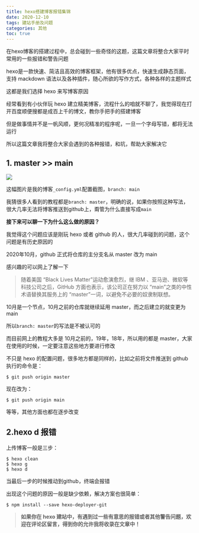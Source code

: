 ```yaml
---
title: hexo搭建博客报错集锦
date: 2020-12-10
tags: 建站手册及问题
categories: 其他
toc: true
---
```


在hexo博客的搭建过程中，总会碰到一些奇怪的这题，这篇文章将整合大家平时常用的一些报错和警告问题

<!-- more -->

hexo是一款快速、简洁且高效的博客框架，他有很多优点，快速生成静态页面，支持 mackdown 语法以及各种插件，随心所欲的写作方式，各种各样的主题样式

这都是我们选择 hexo 来写博客原因

经常看到有小伙伴玩 hexo 建立精美博客，流程什么的咱就不聊了，我觉得现在打开百度顺便搜都是成百上千的博文，教你手把手的搭建博客

但是做事情并不是一帆风顺，更何况精准的程序呢，一旦一个字母写错，都将无法运行

所以这篇文章我将整合大家会遇到的各种报错，和坑，帮助大家解决它

## 1. master >> main

![](https://i.loli.net/2020/12/10/d6Ft5WsLbRg4lnr.jpg)

这幅图片是我的博客`_config.yml`配置截图，`branch: main`

我猜很多人看到的教程都是`branch: master`，明确的说，如果你按照这种写法，很大几率无法将博客推送到github上，甭管为什么直接写成`main`

**接下来可以聊一下为什么这么做的原因？**

我觉得这个问题应该是刚玩 hexo 或者 github 的人，很大几率碰到的问题，这个问题是有历史原因的

2020年10月，github 正式将仓库的主分支名从 master 改为 main

感兴趣的可以网上了解一下

>随着美国 “Black Lives Matter”运动愈演愈烈，继 IBM 、亚马逊、微软等科技公司之后，GitHub 方面也表示，该公司正在努力以 “main”之类的中性术语替换其服务上的 “master”一词，以避免不必要的奴隶制联想。

10月是一个节点，10月之前的仓库就继续延用 master，而之后建立的就变更为 main

所以`branch: master`的写法是不被认可的

而目前网上的教程大多是 10月之前的，19年，18年，所以用的都是 master，大家在使用的时候，一定要注意这些地方要进行修改

不只是 hexo 的配置问题，很多地方都是同样的，比如之前将文件推送到 github 执行的命令是：

```shell
$ git push origin master
```

现在改为：
```shell
$ git push origin main
```

等等，其他方面也都在逐步改变

## 2.hexo d 报错

上传博客一般是三步：

```shell
$ hexo clean
$ hexo g
$ hexo d
```

当最后一步的时候推动到github，终端会报错

出现这个问题的原因一般是缺少依赖，解决方案也很简单：

```shell
$ npm install --save hexo-deployer-git
```



>**如果你在 hexo 建站中，有遇到过一些有意思的报错或者其他警告问题，欢迎在评论区留言，得到你的允许我将收录在文章中！**